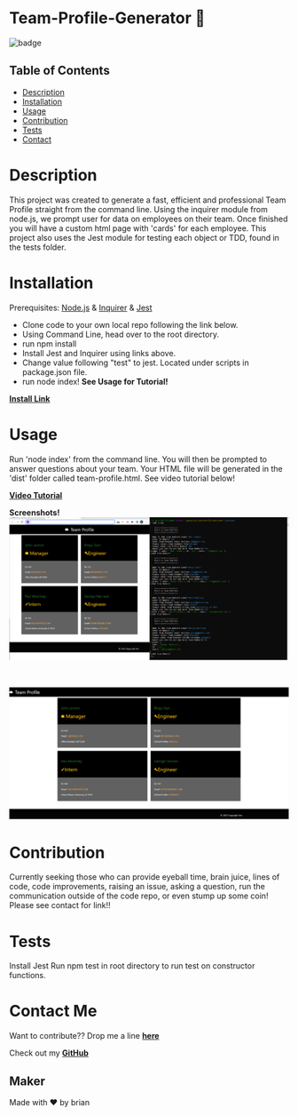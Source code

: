 # Team-Profile-Generator 🚀

![badge](https://img.shields.io/badge/PROFILE-generator-success)

## Table of Contents
* [Description](#description)
* [Installation](#installation)
* [Usage](#usage)
* [Contribution](#contribution)
* [Tests](#tests)
* [Contact](#contact-me)

# Description

This project was created to generate a fast, efficient and professional Team Profile straight from the command line. Using the inquirer module from node.js, we prompt user for data on employees on their team. Once finished you will have a custom html page with 'cards' for each employee. This project also uses the Jest module for testing each object or TDD, found in the tests folder. 


# Installation

Prerequisites: [Node.js](https://nodejs.org/en/) &amp; [Inquirer](https://www.npmjs.com/package/inquirer) &amp; [Jest](https://www.npmjs.com/package/jest)

* Clone code to your own local repo following the link below. 
* Using Command Line, head over to the root directory.
* run npm install
* Install Jest and Inquirer using links above.
* Change value following "test" to jest. Located under scripts in package.json file.
* run node index!
**See Usage for Tutorial!**

**[Install Link](https://github.com/brian-nelson10/Team-Profile-Generator.git)**

# Usage

Run 'node index' from the command line. You will then be prompted to answer questions about your team.
Your HTML file will be generated in the 'dist' folder called team-profile.html. 
See video tutorial below!

**[Video Tutorial]()**

**Screenshots!**
![screenshot](src/Capture3.PNG)

<br>

![screenshot](src/Capture4.PNG)

# Contribution

Currently seeking those who can provide eyeball time, brain juice, lines of code, code improvements, raising an issue, asking a question, run the communication outside of the code repo, or even stump up some coin! Please see contact for link!! 

# Tests

Install Jest 
Run npm test in root directory to run test on constructor functions. 

# Contact Me 

Want to contribute?? Drop me a line **[here](mailto:bn3l10@gmail.com)**

Check out my **[GitHub](https://github.com/brian-nelson10)**


## Maker
Made with ❤️ by brian


